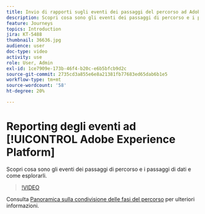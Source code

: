 ```yaml
---
title: Invio di rapporti sugli eventi dei passaggi del percorso ad Adobe Experience Platform
description: Scopri cosa sono gli eventi dei passaggi di percorso e i passaggi di dati e come esplorarli.
feature: Journeys
topics: Introduction
jira: KT-5488
thumbnail: 36636.jpg
audience: user
doc-type: video
activity: use
role: User, Admin
exl-id: 1ce7909e-173b-46f4-b20c-e6b5bfcb9d2c
source-git-commit: 2735cd3a855e6e8a21381fb77683ed65dab6b1e5
workflow-type: tm+mt
source-wordcount: '58'
ht-degree: 20%

---
```


# Reporting degli eventi ad [!UICONTROL Adobe Experience Platform]

Scopri cosa sono gli eventi dei passaggi di percorso e i passaggi di dati e come esplorarli.

>[!VIDEO](https://video.tv.adobe.com/v/36636?quality=12&learn=on)

Consulta [Panoramica sulla condivisione delle fasi del percorso](https://experienceleague.adobe.com/docs/journeys/using/building-journeys/sharing-journey-steps/sharing-overview.html?lang=en) per ulteriori informazioni.
